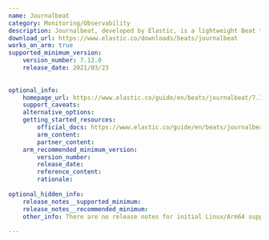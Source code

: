 ```yaml
---
name: Journalbeat
category: Monitoring/Observability
description: Journalbeat, developed by Elastic, is a lightweight Beat that collects log data from systemd journals and forwards it to Elasticsearch or Logstash for centralized analysis.
download_url: https://www.elastic.co/downloads/beats/journalbeat
works_on_arm: true
supported_minimum_version:
    version_number: 7.12.0
    release_date: 2021/03/23
 
 
optional_info:
    homepage_url: https://www.elastic.co/guide/en/beats/journalbeat/7.15/journalbeat-overview.html
    support_caveats:
    alternative_options:
    getting_started_resources:
        official_docs: https://www.elastic.co/guide/en/beats/journalbeat/7.15/journalbeat-installation-configuration.html
        arm_content:
        partner_content:
    arm_recommended_minimum_version:
        version_number:
        release_date:
        reference_content:
        rationale:
 
optional_hidden_info:
    release_notes__supported_minimum:
    release_notes__recommended_minimum:
    other_info: There are no release notes for initial Linux/Arm64 support. Journalbeat artifacts for Linux Aarch64 are available from version 7.12.0 onwards. Please see [this](https://www.elastic.co/downloads/past-releases/journalbeat-7-12-0).
 
---
```

